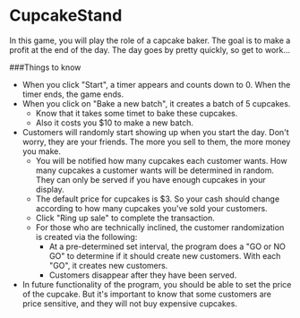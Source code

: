 # CupcakeStand
In this game, you will play the role of a capcake baker. The goal is to make a profit at the end of the day. The day goes by pretty quickly, so get to work...

###Things to know
* When you click "Start", a timer appears and counts down to 0. When the timer ends, the game ends.
* When you click on "Bake a new batch", it creates a batch of 5 cupcakes. 
    * Know that it takes some timet to bake these cupcakes. 
    * Also it costs you $10 to make a new batch.
* Customers will randomly start showing up when you start the day. Don't worry, they are your friends. The more you sell to them, the more money you make. 
    * You will be notified how many cupcakes each customer wants. How many cupcakes a customer wants will be determined in random. They can only be served if you have enough cupcakes in your display.
    * The default price for cupcakes is $3. So your cash should change according to how many cupcakes you've sold your customers.
    * Click "Ring up sale" to complete the transaction.
    * For those who are technically inclined, the customer randomization is created via the following:
        * At a pre-determined set interval, the program does a "GO or NO GO" to determine if it should create new customers. With each "GO", it creates new customers.
        * Customers disappear after they have been served.
* In future functionality of the program, you should be able to set the price of the cupcake. But it's important to know that some customers are price sensitive, and they will not buy expensive cupcakes. 
 
